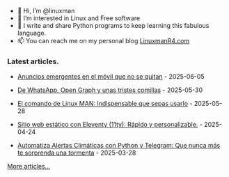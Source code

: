 - 👋 Hi, I’m @linuxman
- 👀 I’m interested in Linux and Free software
- 🌱 I write and share Python programs to keep learning this fabulous language.
- 📫 You can reach me on my personal blog [LinuxmanR4.com](https://linuxmanr4.com)

### Latest articles.


  * <a href="https://linuxmanr4.com/2025/06/05/anuncios-emergentes-movil-no-se-quitan/" target="_blank">Anuncios emergentes en el móvil que no se quitan</a> - 2025-06-05

  * <a href="https://linuxmanr4.com/2025/05/30/whatsapp-open-graph-comillas/" target="_blank">De WhatsApp, Open Graph y unas tristes comillas</a> - 2025-05-30

  * <a href="https://linuxmanr4.com/2025/05/28/comando-linux-man/" target="_blank">El comando de Linux MAN: Indispensable que sepas usarlo</a> - 2025-05-28

  * <a href="https://linuxmanr4.com/2025/04/24/web-estatico-eleventy-javascript/" target="_blank">Sitio web estático con Eleventy (11ty): Rápido y personalizable.</a> - 2025-04-24

  * <a href="https://linuxmanr4.com/2025/03/28/alertas-climaticas-python-telegram/" target="_blank">Automatiza Alertas Climáticas con Python y Telegram: Que nunca más te sorprenda una tormenta</a> - 2025-03-28


[More articles...](https://linuxmanr4.com/archivo-general/)